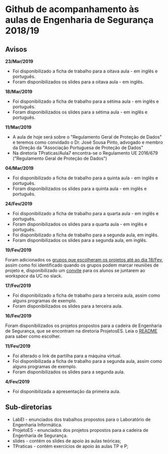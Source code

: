 # Github de acompanhamento às aulas de Engenharia de Segurança 2018/19

## Avisos



**23/Mar/2019**

- Foi disponibilizado a ficha de trabalho para a oitava aula - em inglês e português.
- Foram disponibilizados os slides para a oitava aula - em inglês.





**18/Mar/2019**

- Foi disponibilizado a ficha de trabalho para a sétima aula - em inglês e português.
- Foram disponibilizados os slides para a sétima aula - em inglês e português.



**11/Mar/2019**

- A aula de hoje será sobre o "Regulamento Geral de Proteção de Dados" e teremos como convidado o Dr. José Sousa Pinto, advogado e membro da Direção da "Associação Portuguesa de Proteção de Dados"
- Na diretoria TPraticas/Aula7 encontra-se o Regulamento UE 2016/679 ("Regulamento Geral de Proteção de Dados")


**04/Mar/2019**

- Foi disponibilizado a ficha de trabalho para a quinta aula - em inglês e português.
- Foram disponibilizados os slides para a quinta aula - em inglês e português.



**24/Fev/2019**

- Foi disponibilizado a ficha de trabalho para a quarta aula - em inglês e português.
- Foram disponibilizados os slides para a quarta aula - em inglês e português.
- Foi disponibilizado a ficha de trabalho para a segunda aula, em inglês.
- Foram disponibilizados os slides para a segunda aula, em inglês.


**19/Fev/2019**

Foram adicionados os [grupos que escolheram os projetos até ao dia 18/Fev](ProjetosES/README.md), assim como
foi identificado quando os grupos podem marcar reuniões de projeto e, disponibilizado um
[convite](https://join.slack.com/t/engenhariadeseguranca/shared_invite/enQtNTU1Mzk4MTc2NjE1LTc2NTExY2U5Y2RiNmZkY2I4MGFlOTZkZGMyMTEzZTc0Y2UzM2VhMTczZjU4ZWI5YzY4N2JiNWVhZjVmMTk1MDM)
para os alunos se juntarem ao *workspace* da UC no slack.

**17/Fev/2019**

- Foi disponibilizado a ficha de trabalho para a terceira aula, assim como alguns programas de exemplo.
- Foram disponibilizados os slides para a terceira aula.


**16/Fev/2019**

Foram disponibilizados os projetos propostos para a cadeira de Engenharia de Segurança, que se encontram na diretoria ProjetosES. Leia o [README](ProjetosES/README.md) para saber como escolher.

**11/Fev/2019**

- Foi alterado o link de partilha para a máquina virtual.
- Foi disponibilizada a ficha de trabalho para a segunda aula, assim como alguns programas de exemplo.
- Foram disponibilizados os slides para a segunda aula.


**4/Fev/2019**

-   Foi disponibilizada a apresentação da primeira aula.

## Sub-diretorias

-   LabEI - enunciados dos trabalhos propostos para o Laboratório de Engenharia Informática.
-   ProjetoES - enunciados dos projetos propostos para a cadeira de Engenharia de Segurança.
-   slides - contém os slides de apoio às aulas teóricas;
-   TPraticas - contém exercícios de apoio às aulas TP e P;
